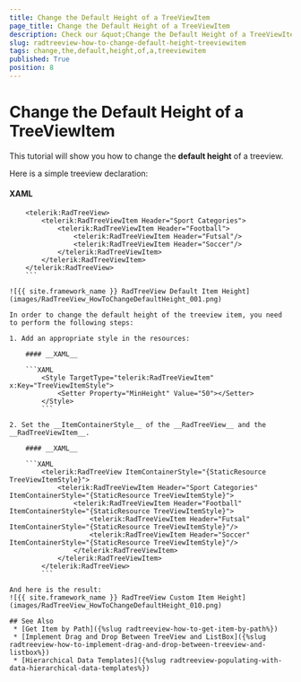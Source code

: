 ```yaml
---
title: Change the Default Height of a TreeViewItem
page_title: Change the Default Height of a TreeViewItem
description: Check our &quot;Change the Default Height of a TreeViewItem&quot; documentation article for the RadTreeView {{ site.framework_name }} control.
slug: radtreeview-how-to-change-default-height-treeviewitem
tags: change,the,default,height,of,a,treeviewitem
published: True
position: 8
---
```


# Change the Default Height of a TreeViewItem

This tutorial will show you how to change the __default height__ of a treeview.

Here is a simple treeview declaration: 

#### __XAML__

```XAML
	<telerik:RadTreeView>
	    <telerik:RadTreeViewItem Header="Sport Categories">
	        <telerik:RadTreeViewItem Header="Football">
	            <telerik:RadTreeViewItem Header="Futsal"/>
	            <telerik:RadTreeViewItem Header="Soccer"/>
	        </telerik:RadTreeViewItem>
	    </telerik:RadTreeViewItem>
	</telerik:RadTreeView>
	```

![{{ site.framework_name }} RadTreeView Default Item Height](images/RadTreeView_HowToChangeDefaultHeight_001.png)

In order to change the default height of the treeview item, you need to perform the following steps:

1. Add an appropriate style in the resources: 

	#### __XAML__

	```XAML
		<Style TargetType="telerik:RadTreeViewItem" x:Key="TreeViewItemStyle">
			<Setter Property="MinHeight" Value="50"></Setter>
		</Style>
		```

2. Set the __ItemContainerStyle__ of the __RadTreeView__ and the __RadTreeViewItem__. 

	#### __XAML__

	```XAML
		<telerik:RadTreeView ItemContainerStyle="{StaticResource TreeViewItemStyle}">
			<telerik:RadTreeViewItem Header="Sport Categories" ItemContainerStyle="{StaticResource TreeViewItemStyle}">
				<telerik:RadTreeViewItem Header="Football" ItemContainerStyle="{StaticResource TreeViewItemStyle}">
					<telerik:RadTreeViewItem Header="Futsal" ItemContainerStyle="{StaticResource TreeViewItemStyle}"/>
					<telerik:RadTreeViewItem Header="Soccer" ItemContainerStyle="{StaticResource TreeViewItemStyle}"/>
				</telerik:RadTreeViewItem>
			</telerik:RadTreeViewItem>
		</telerik:RadTreeView>
		```

And here is the result: 
![{{ site.framework_name }} RadTreeView Custom Item Height](images/RadTreeView_HowToChangeDefaultHeight_010.png)

## See Also
 * [Get Item by Path]({%slug radtreeview-how-to-get-item-by-path%})
 * [Implement Drag and Drop Between TreeView and ListBox]({%slug radtreeview-how-to-implement-drag-and-drop-between-treeview-and-listbox%})
 * [Hierarchical Data Templates]({%slug radtreeview-populating-with-data-hierarchical-data-templates%})